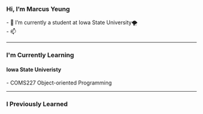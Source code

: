 
<h3> Hi, I’m Marcus Yeung </h3>
- 🌱 I’m currently a student at Iowa State University🌪️<br>
- 📫  <br>
<hr>

<h3> I'm Currently Learning </h3>
<h4> Iowa State Univeristy </h4>
- COMS227 Object-oriented Programming <br>

<hr>
<h3> I Previously Learned </h3>
<!---
yohimhim/yohimhim is a ✨ special ✨ repository because its `README.md` (this file) appears on your GitHub profile.
You can click the Preview link to take a look at your changes.
--->
